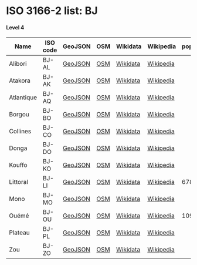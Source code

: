 # ISO 3166-2 list: BJ


#### Level 4
Name | ISO code | GeoJSON | OSM | Wikidata | Wikipedia | population 
--- | --- | --- | --- | --- | --- | --- 
Alibori | BJ-AL | [GeoJSON](../../export/geojson/q7/iso2/BJ/BJ-AL.geojson) | [OSM](https://www.openstreetmap.org/relation/2803879) | [Wikidata](https://www.wikidata.org/wiki/Q29165) | [Wikipedia](http://en.wikipedia.org/wiki/fr%3AAlibori) | 
Atakora | BJ-AK | [GeoJSON](../../export/geojson/q7/iso2/BJ/BJ-AK.geojson) | [OSM](https://www.openstreetmap.org/relation/2845850) | [Wikidata](https://www.wikidata.org/wiki/Q29154) | [Wikipedia](http://en.wikipedia.org/wiki/fr%3AAtacora) | 
Atlantique | BJ-AQ | [GeoJSON](../../export/geojson/q7/iso2/BJ/BJ-AQ.geojson) | [OSM](https://www.openstreetmap.org/relation/2848205) | [Wikidata](https://www.wikidata.org/wiki/Q29147) | [Wikipedia](http://en.wikipedia.org/wiki/fr%3AAtlantique%20%28d%C3%A9partement%29) | 
Borgou | BJ-BO | [GeoJSON](../../export/geojson/q7/iso2/BJ/BJ-BO.geojson) | [OSM](https://www.openstreetmap.org/relation/2803880) | [Wikidata](https://www.wikidata.org/wiki/Q29136) | [Wikipedia](http://en.wikipedia.org/wiki/fr%3ABorgou) | 
Collines | BJ-CO | [GeoJSON](../../export/geojson/q7/iso2/BJ/BJ-CO.geojson) | [OSM](https://www.openstreetmap.org/relation/2845888) | [Wikidata](https://www.wikidata.org/wiki/Q29141) | [Wikipedia](http://en.wikipedia.org/wiki/fr%3ACollines) | 
Donga | BJ-DO | [GeoJSON](../../export/geojson/q7/iso2/BJ/BJ-DO.geojson) | [OSM](https://www.openstreetmap.org/relation/2845865) | [Wikidata](https://www.wikidata.org/wiki/Q29161) | [Wikipedia](http://en.wikipedia.org/wiki/fr%3ADonga%20%28B%C3%A9nin%29) | 
Kouffo | BJ-KO | [GeoJSON](../../export/geojson/q7/iso2/BJ/BJ-KO.geojson) | [OSM](https://www.openstreetmap.org/relation/2846891) | [Wikidata](https://www.wikidata.org/wiki/Q29173) | [Wikipedia](http://en.wikipedia.org/wiki/fr%3ACouffo) | 
Littoral | BJ-LI | [GeoJSON](../../export/geojson/q7/iso2/BJ/BJ-LI.geojson) | [OSM](https://www.openstreetmap.org/relation/2848206) | [Wikidata](https://www.wikidata.org/wiki/Q29158) | [Wikipedia](http://en.wikipedia.org/wiki/fr%3ALittoral%20%28d%C3%A9partement%29) | 678874
Mono | BJ-MO | [GeoJSON](../../export/geojson/q7/iso2/BJ/BJ-MO.geojson) | [OSM](https://www.openstreetmap.org/relation/2848207) | [Wikidata](https://www.wikidata.org/wiki/Q29135) | [Wikipedia](http://en.wikipedia.org/wiki/fr%3AMono%20%28d%C3%A9partement%29) | 
Ouémé | BJ-OU | [GeoJSON](../../export/geojson/q7/iso2/BJ/BJ-OU.geojson) | [OSM](https://www.openstreetmap.org/relation/2848208) | [Wikidata](https://www.wikidata.org/wiki/Q29169) | [Wikipedia](http://en.wikipedia.org/wiki/fr%3AOu%C3%A9m%C3%A9) | 1096850
Plateau | BJ-PL | [GeoJSON](../../export/geojson/q7/iso2/BJ/BJ-PL.geojson) | [OSM](https://www.openstreetmap.org/relation/2846872) | [Wikidata](https://www.wikidata.org/wiki/Q32108) | [Wikipedia](http://en.wikipedia.org/wiki/fr%3APlateau%20%28d%C3%A9partement%29) | 
Zou | BJ-ZO | [GeoJSON](../../export/geojson/q7/iso2/BJ/BJ-ZO.geojson) | [OSM](https://www.openstreetmap.org/relation/2846873) | [Wikidata](https://www.wikidata.org/wiki/Q29172) | [Wikipedia](http://en.wikipedia.org/wiki/fr%3AZou) | 

